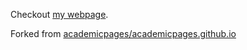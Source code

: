 Checkout [my webpage]().

Forked from [academicpages/academicpages.github.io](academicpages/academicpages.github.io) 
